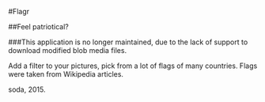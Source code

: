 #Flagr

##Feel patriotical?

###This application is no longer maintained, due to the lack of support to download modified blob media files.

Add a filter to your pictures, pick from a lot of flags of many countries.
Flags were taken from Wikipedia articles.

soda, 2015.